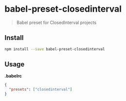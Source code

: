 # babel-preset-closedinterval

> Babel preset for ClosedInterval projects

## Install

```sh
npm install --save babel-preset-closedinterval
```

## Usage

**.babelrc**

```json
{
  "presets": ["closedinterval"]
}
```
